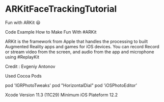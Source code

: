 # ARKitFaceTrackingTutorial

Fun with ARKit 😃

Code Example How to Make Fun With #ARKit

ARKit is the framework from Apple that handles the processing to built Augmented Reality apps and games for iOS devices. 
You can record Record or stream video from the screen, and audio from the app and microphone using #ReplayKit

Credit : Evgeniy Antonov

Used Cocoa Pods

 pod 'IGRPhotoTweaks'
 pod "HorizontalDial"
 pod 'iOSPhotoEditor'
 
 Xcode Version 11.3 (11C29)
 Minimum iOS Plateform 12.2
 
 
